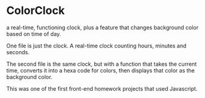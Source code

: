 # ColorClock
a real-time, functioning clock, plus a feature that changes background color based on time of day.

One file is just the clock. A real-time clock counting hours, minutes and seconds. 

The second file is the same clock, but with a function that takes the current time, converts it into a hexa code for colors, then displays that color as the background color.

This was one of the first front-end homework projects that used Javascript. 
